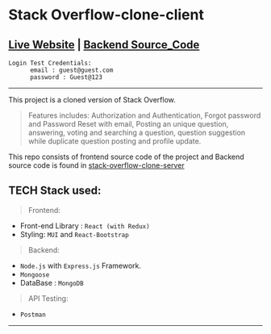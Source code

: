 # Stack Overflow-clone-client

## [Live Website](https://stack-overflow-clone-client.netlify.app)  |  [Backend Source_Code](https://github.com/SaiPraneethPegada/stack-overflow-clone-server.git)

    Login Test Credentials:
          email : guest@guest.com
          password : Guest@123

----

This project is a cloned version of Stack Overflow. 
> Features includes: Authorization and Authentication, Forgot password and Password Reset with email, Posting an unique question, answering, voting and searching a question, question suggestion while duplicate question posting and profile update.

This repo consists of frontend source code of the project and Backend source code is found in [stack-overflow-clone-server](https://github.com/SaiPraneethPegada/stack-overflow-clone-server.git)

## TECH Stack used:

> Frontend:
- Front-end Library : `React (with Redux)`
- Styling: `MUI` and `React-Bootstrap`

> Backend:
- `Node.js` with `Express.js` Framework.
- `Mongoose`
- DataBase : `MongoDB`

> API Testing:
- `Postman`

----
